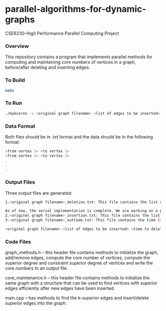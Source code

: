 # parallel-algorithms-for-dynamic-graphs
CSE6230-High Performance Parallel Computing Project

### Overview

This repository contains a program that implements parallel methods for computing and maintaining core numbers of vertices in a graph, before/after deleting and inserting edges.

### To Build

```bash
make
```

### To Run

```bash
./mykcores -s <original graph filename> <list of edges to be inserted>
```
### Data Format

Both files should be in .txt format and the data should be in the following format:
```bash
<from vertex 1> <to vertex 1>
<from vertex 2> <to vertex 2>
.
.
.
```

### Output Files
Three output files are generated:
```bash
1.<original graph filename>_deletion.txt: This file contains the list of each vertex and its core number after the edges in <list of edges to be inserted> have been deleted.

As of now, the serial implementation is complete. We are working on a parallelized approach using OpenMP.
2.<original graph filename>_insertion.txt: This file contains the list of each vertex and its core number after the edges in <list of edges to be inserted> have been inserted.
3.<original graph filename>_outtime.txt: This file contains the time (in ms) taken to compute the core numbers in the following format:

<original graph filename> <list of edges to be inserted> <time to delete edges and recompute core numbers> <time to insert edges and recompute core numbers>
```

### Code Files
graph_methods.h – this header file contains methods to initialize the graph, add/remove edges, compute the core number of vertices, compute the superior degree and constraint superior degree of vertices and write the core numbers to an output file.

core_maintenance.h – this header file contains methods to initialize the same graph with a structure that can be used to find vertices with superior edges efficiently after new edges have been inserted.

main.cpp – has methods to find the k-superior edges and insert/delete superior edges into the graph.
